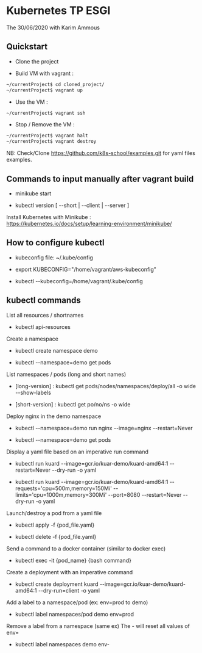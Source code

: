 # Kubernetes TP ESGI

The 30/06/2020 with Karim Ammous

## Quickstart

- Clone the project

- Build VM with vagrant :

```bash
~/currentProject$ cd cloned_project/
~/currentProject$ vagrant up
```

- Use the VM :

```bash
~/currentProject$ vagrant ssh
```

- Stop / Remove the VM :

```bash
~/currentProject$ vagrant halt
~/currentProject$ vagrant destroy
```

NB: Check/Clone <https://github.com/k8s-school/examples.git> for yaml files examples.

## Commands to input manually after vagrant build

- minikube start

- kubectl version [ --short | --client | --server ]

Install Kubernetes with Minikube :
<https://kubernetes.io/docs/setup/learning-environment/minikube/>

## How to configure kubectl

- kubeconfig file: ~/.kube/config

- export KUBECONFIG="/home/vagrant/aws-kubeconfig"

- kubectl --kubeconfig=/home/vagrant/.kube/config

## kubectl commands

List all resources / shortnames

- kubectl api-resources

Create a namespace

- kubectl create namespace demo

- kubectl --namespace=demo get pods

List namespaces / pods (long and short names)

- [long-version] : kubectl get pods/nodes/namespaces/deploy/all -o wide --show-labels

- [short-version] : kubectl get po/no/ns -o wide

Deploy nginx in the demo namespace

- kubectl --namespace=demo run nginx --image=nginx --restart=Never

- kubectl --namespace=demo get pods

Display a yaml file based on an imperative run command

- kubectl run kuard --image=gcr.io/kuar-demo/kuard-amd64:1 --restart=Never --dry-run -o yaml

- kubectl run kuard --image=gcr.io/kuar-demo/kuard-amd64:1 --requests='cpu=500m,memory=150Mi' --limits='cpu=1000m,memory=300Mi' --port=8080 --restart=Never --dry-run -o yaml

Launch/destroy a pod from a yaml file

- kubectl apply -f {pod_file.yaml}

- kubectl delete -f {pod_file.yaml}

Send a command to a docker container (similar to docker exec)

- kubectl exec -it {pod_name} {bash command}

Create a deployment with an imperative command

- kubectl create deployment kuard --image=gcr.io/kuar-demo/kuard-amd64:1 --dry-run=client -o yaml

Add a label to a namespace/pod (ex: env=prod to demo)

- kubectl label namespaces/pod demo env=prod

Remove a label from a namespace (same ex)
The - will reset all values of env=

- kubectl label namespaces demo env-
